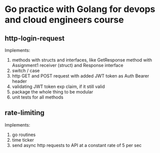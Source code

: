 # Go practice with Golang for devops and cloud engineers course           
## http-login-request            
Implements:         
1) methods with structs and interfaces, like GetResponse method with Assignment1 receiver (struct) and Response interface        
2) switch / case         
3) http GET and POST request with added JWT token as Auth Bearer header           
4) validating JWT token exp claim, if it still valid           
5) package the whole thing to be modular            
6) unit tests for all methods 

## rate-limiting
Implements:
1) go routines 
2) time ticker 
3) send async http requests to API at a constant rate of 5 per sec
